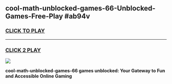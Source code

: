 
## cool-math-unblocked-games-66-Unblocked-Games-Free-Play #ab94v
<h3>
<a href="https://us.freeplayer.one?title=cool-math-unblocked-games-66&ref=9M">CLICK TO PLAY</a></h3>
<hr>

<h3>
<a href="https://us.freeplayer.one?title=cool-math-unblocked-games-66&ref=9M">CLICK 2 PLAY</a>
  
</h3>

<a href="https://us.freeplayer.one?title=cool-math-unblocked-games-66&ref=9M"><img src="https://clearcache.store/games.png"></a>


**cool-math-unblocked-games-66 games unblocked: Your Gateway to Fun and Accessible Online Gaming**
